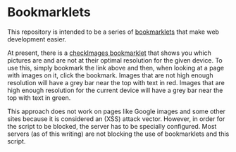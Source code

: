 # Bookmarklets

This repository is intended to be a series of [bookmarklets](https://en.wikipedia.org/wiki/Bookmarklet)
that make web development easier.

At present, there is a [checkImages bookmarklet](javascript%3A%28function%28%29%7Bif%28null%3D%3Ddocument.querySelector%28%27script%5Bsrc%5E%3D%22https%3A%2F%2Ftedsecret%22%5D%27%29%29%7Blet%20s%3Ddocument.createElement%28%27script%27%29%3Bs.type%3D%27text%2Fjavascript%27%3Bs.src%3D%27https%3A%2F%2Ftedsecretsource.github.io%2FBookmarklets%2Fbookmarklet.js%3Fv%3D%27%2BparseInt%28Math.random%28%29%2A99999999%29%3Bdocument.body.appendChild%28s%29%3B%7Delse%7BrunRetinaTest%28%29%3B%7D%7D%29%28%29%3B)
that shows you which pictures are and are not at their optimal resolution for the given 
device. To use this, simply bookmark the link above and then, when looking at a page with
images on it, click the bookmark. Images that are not high enough resolution will have a
grey bar near the top with text in red. Images that are high enough resolution for the
current device will have a grey bar near the top with text in green.

This approach does not work on pages like Google images and some other sites because it is
considered an (XSS) attack vector. However, in order for the script to be blocked, the 
server has to be specially configured. Most servers (as of this writing) are not blocking
the use of bookmarklets and this script.

